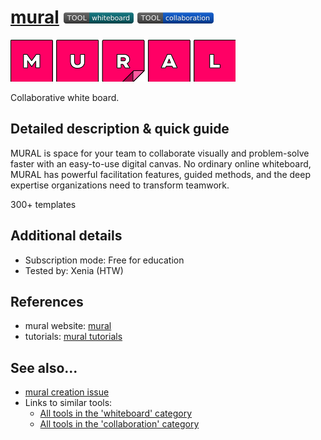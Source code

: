 # [mural](https://www.mural.co/)  [<img src="images/whiteboard.png" align="bottom">](https://github.com/e-CLOSE/Toolbox/issues?q=label%3A01_TOOL+label%3Awhiteboard) [<img src="images/collaboration.png" align="bottom">](https://github.com/e-CLOSE/Toolbox/issues?q=label%3A01_TOOL+label%3Acollaboration)

![mural Logo](images/mural.png)

Collaborative white board.


## Detailed description & quick guide

MURAL is space for your team to collaborate visually and problem-solve faster with an easy-to-use digital canvas. No ordinary online whiteboard, MURAL has powerful facilitation features, guided methods, and the deep expertise organizations need to transform teamwork.

300+ templates


## Additional details

- Subscription mode: Free for education
- Tested by: Xenia (HTW)


## References

- mural website: [mural](https://www.mural.co/)
- tutorials: [mural tutorials](https://www.youtube.com/c/MURALtv/videos)


## See also...

- [mural creation issue](https://github.com/e-CLOSE/Toolbox/issues/175)
- Links to similar tools:
  - [All tools in the 'whiteboard' category](https://github.com/e-CLOSE/Toolbox/issues?q=label%3A01_TOOL+label%3Awhiteboard)
  - [All tools in the 'collaboration' category](https://github.com/e-CLOSE/Toolbox/issues?q=label%3A01_TOOL+label%3Acollaboration)
